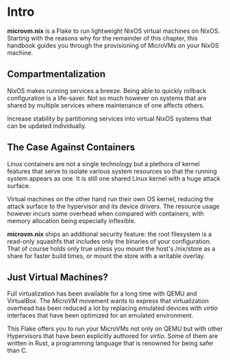 # Intro

**microvm.nix** is a Flake to run lightweight NixOS virtual machines
on NixOS. Starting with the reasons why for the remainder of this
chapter, this handbook guides you through the provisioning of MicroVMs
on your NixOS machine.

## Compartmentalization

NixOS makes running services a breeze. Being able to quickly rollback
configuration is a life-saver. Not so much however on systems that are
shared by multiple services where maintenance of one affects others.

Increase stability by partitioning services into virtual NixOS systems
that can be updated individually.

## The Case Against Containers

Linux containers are not a single technology but a plethora of kernel
features that serve to isolate various system resources so that the
running system appears as one. It is still one shared Linux kernel
with a huge attack surface.

Virtual machines on the other hand run their own OS kernel, reducing
the attack surface to the hypervisor and its device drivers. The
resource usage however incurs some overhead when compared with
containers, with memory allocation being especially inflexible.

**microvm.nix** ships an additional security feature: the root
filesystem is a read-only squashfs that includes only the binaries of
your configuration. That of course holds only true unless you mount the
host's /nix/store as a share for faster build times, or mount the
store with a writable overlay.

## Just Virtual Machines?

Full virtualization has been available for a long time with QEMU and
VirtualBox. The *MicroVM* movement wants to express that
virtualization overhead has been reduced a lot by replacing emulated
devices with *virtio* interfaces that have been optimized for an
emulated environment.

This Flake offers you to run your MicroVMs not only on QEMU but with
other Hypervisors that have been explicitly authored for
*virtio*. Some of them are written in Rust, a programming language
that is renowned for being safer than C.
